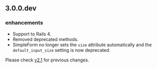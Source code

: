 ## 3.0.0.dev

### enhancements
  * Support to Rails 4.
  * Removed deprecated methods.
  * SimpleForm no longer sets the `size` attribute automatically and the `default_input_size` setting
  is now deprecated.

Please check [v2.1](https://github.com/plataformatec/simple_form/blob/v2.1/CHANGELOG.md) for previous changes.
